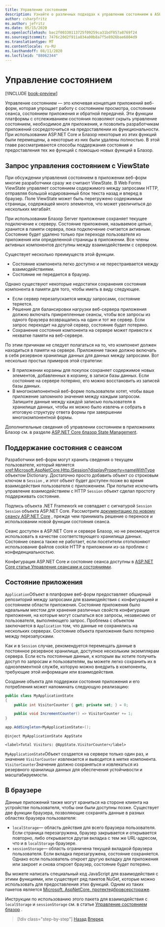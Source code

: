 ```yaml
---
title: Управление состоянием
description: Узнайте о различных подходах к управлению состоянием в ASP.NET Web Forms и Блазор.
author: csharpfritz
ms.author: jefritz
ms.date: 05/15/2020
ms.openlocfilehash: bac2f00330113725f09259ca31bdf857a8769f24
ms.sourcegitcommit: 7476c20d2f911a834a00b8a7f5e8926bae6804d9
ms.translationtype: MT
ms.contentlocale: ru-RU
ms.lasthandoff: 08/11/2020
ms.locfileid: "88062344"
---
```

# <a name="state-management"></a>Управление состоянием

[!INCLUDE [book-preview](../../../includes/book-preview.md)]

Управление состоянием — это ключевая концепция приложений веб-форм, которая упрощает работу с состоянием просмотра, состоянием сеанса, состоянием приложения и обратной передачей. Эти функции платформы с отслеживанием состояния позволяют скрыть управление состоянием, необходимое для приложения, и позволить разработчикам приложений сосредоточиться на предоставлении их функциональности. При использовании ASP.NET Core и Блазор некоторые из этих функций были перемещены, а некоторые из них были удалены полностью. В этой главе рассматриваются способы поддержания состояния и предоставления тех же функций с помощью новых функций в Блазор.

## <a name="request-state-management-with-viewstate"></a>Запрос управления состоянием с ViewState

При обсуждении управления состоянием в приложении веб-форм многие разработчики сразу же считают ViewState. В Web Forms ViewState управляет состоянием содержимого между запросами HTTP, отправляя большой кодированный блок текста назад и вперед в браузер. Поле ViewState может быть перегружено содержимым страницы, содержащей много элементов, что может увеличиться до нескольких мегабайт.

При использовании Блазор Server приложение сохраняет текущее подключение к серверу. Состояние приложения, называемое *цепью*, хранится в памяти сервера, пока подключение считается активным. Состояние будет удалено только при переходе пользователя из приложения или определенной страницы в приложении. Все члены активных компонентов доступны между взаимодействием с сервером.

Существует несколько преимуществ этой функции.

- Состояние компонента легко доступно и не перестраивается между взаимодействиями.
- Состояние не передается в браузер.

Однако существуют некоторые недостатки сохранения состояния компонента в памяти для того, чтобы иметь в виду следующее.

- Если сервер перезапускается между запросами, состояние теряется.
- Решение для балансировки нагрузки веб-сервера приложения должно включать прикрепленные сеансы, чтобы все запросы из одного браузера возвращались на один и тот же сервер. Если запрос переходит на другой сервер, состояние будет потеряно.
- Сохранение состояния компонента на сервере может привести к нехватке памяти на веб-сервере.

По этим причинам не следует полагаться на то, что компонент должен находиться в памяти на сервере. Приложение также должно включать в себя резервное хранилище данных для данных между запросами. Вот несколько простых примеров этой стратегии:

- В приложении корзины для покупок сохраняет содержимое новых элементов, добавленных в корзину, в записи базы данных. Если состояние на сервере потеряно, его можно восстановить из записей базы данных.
- В многокомпонентной веб-форме пользователи хотят, чтобы ваше приложение запомнило значения между каждым запросом. Запишите данные между каждой записью пользователя в хранилище данных, чтобы их можно было извлечь и собрать в итоговую структуру ответа формы при завершении многокомпонентной формы.

Дополнительные сведения об управлении состоянием в приложениях Блазор см. в разделе [ASP.NET Core блазор State Management](/aspnet/core/blazor/state-management).

## <a name="maintain-state-with-session"></a>Поддержание состояния с сеансом

Разработчики веб-форм могут хранить сведения о текущем пользователе, который является <xref:Microsoft.AspNetCore.Http.ISession?displayProperty=nameWithType> объектом Dictionary. Достаточно просто добавить объект со строковым ключом в `Session` , и этот объект будет доступен позже во время взаимодействия пользователя с приложением. При попытке исключить управление взаимодействием с HTTP `Session` объект сделал простоту поддерживать состояние.

Подпись объекта .NET Framework не совпадает с сигнатурой `Session` `Session` объекта ASP.NET Core. Рассмотрите [документацию по новому сеансу ASP.NET Core](/dotnet/api/microsoft.aspnetcore.http.isession) , прежде чем принимать решение о переносе и использовании новой функции состояния сеанса.

Сеанс доступен в ASP.NET Core и сервере Блазор, но не рекомендуется использовать в качестве соответствующего хранилища данных. Состояние сеанса также не работает, если посетители ототклоняют использование файлов cookie HTTP в приложении из-за проблем с конфиденциальностью.

Конфигурация ASP.NET Core и состояние сеанса доступны в [ASP.NET Core статье Управление сеансами и состояниями](/aspnet/core/fundamentals/app-state#session-state).

## <a name="application-state"></a>Состояние приложения

`Application`Объект в платформе веб-форм предоставляет обширный репозиторий между запросами для взаимодействия с конфигурацией и состоянием области приложения. Состояние приложения было идеальным местом для хранения различных свойств конфигурации приложения, на которые могут ссылаться все запросы, независимо от пользователя, выполняющего запрос. Проблема с объектом заключается в `Application` том, что данные не сохранялись на нескольких серверах. Состояние объекта приложения было потеряно между перезапусками.

Как и в `Session` случае, рекомендуется перемещать данные в постоянное резервное хранилище, доступное нескольким экземплярам сервера. Если есть постоянные данные, к которым вы хотите получить доступ по запросам и пользователям, вы можете легко сохранить их в одноэлементной службе, которую можно внедрить в компоненты, требующие этой информации или взаимодействия.

Создание объекта для поддержки состояния приложения и его потребления может напоминать следующую реализацию:

```csharp
public class MyApplicationState
{
    public int VisitorCounter { get; private set; } = 0;

    public void IncrementCounter() => VisitorCounter += 1;
}
```

```csharp
app.AddSingleton<MyApplicationState>();
```

```razor
@inject MyApplicationState AppState

<label>Total Visitors: @AppState.VisitorCounter</label>
```

`MyApplicationState`Объект создается на сервере только один раз, и значение `VisitorCounter` извлекается и выводится в метке компонента. `VisitorCounter`Значение должно сохраняться и извлекаться из резервного хранилища данных для обеспечения устойчивости и масштабируемости.

## <a name="in-the-browser"></a>В браузере

Данные приложений также могут храниться на стороне клиента на устройстве пользователя, чтобы они были доступны позже. Существует две функции браузера, позволяющие сохранять данные в разных областях браузера пользователя:

- `localStorage`— область действия для всего браузера пользователя. Если страница перезагружена, браузер закрывается и открывается повторно, либо открывается другая вкладка с тем же URL-адресом, что и в `localStorage` браузере.
- `sessionStorage`— область ограничена текущей вкладкой браузера пользователя. Если вкладка перезагружена, состояние сохраняется. Однако если пользователь откроет другую вкладку для приложения или закроет и снова откроет браузер, состояние будет потеряно.

Вы можете написать специальный код JavaScript для взаимодействия с этими функциями, или существует ряд пакетов NuGet, которые можно использовать для предоставления этих функций. Одним из таких пакетов является [Microsoft. AspNetCore. протектедбровсерстораже](https://www.nuget.org/packages/Microsoft.AspNetCore.ProtectedBrowserStorage).

Инструкции по использованию этого пакета для взаимодействия с `localStorage` и `sessionStorage` см. в статье [Управление состоянием блазор](/aspnet/core/blazor/state-management#protected-browser-storage-experimental-package) .

>[!div class="step-by-step"]
>[Назад](pages-routing-layouts.md)
>[Вперед](forms-validation.md)
